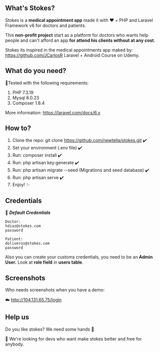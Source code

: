 ## What's Stokes?

Stokes is a **medical appointment app** made it with :heart: + PHP and Laravel Framework v6  for doctors and patients.

This **non-profit project** start as a platform for doctors who wants help people and can't afford an app **for attend his clients without at any cost**.


Stokes its inspired in the medical appointments app maked by: https://github.com/JCarlosR Laravel + Android Course on Udemy. 

## What do you need?

:rocket:Tested with the following requirements:

 1. PHP 7.3.19
 2. Mysql 8.0.23
 3. Composer 1.8.4
 
More information: https://laravel.com/docs/6.x

## How to?

 1. Clone the repo: git clone https://github.com/newtella/stokes.git :heavy_check_mark:
 2. Set your environment (.env file) :heavy_check_mark:
 3. Run: composer install :heavy_check_mark:
 4. Run: php artisan key:generate :heavy_check_mark:
 5. Run: php artisan migrate --seed (Migrations and seed database) :heavy_check_mark:
 6. Run: php artisan serve :heavy_check_mark:
 7. Enjoy! :sparkles:

## Credentials

:cop: ***Default Credentials***

    Doctor: 
    hdiaz@stokes.com
    password
    
    Patient:
    doliveros@stokes.com
    password

Also you can create your customs credentials, you need to be an **Admin User.** 
Look at **role field** in **users table**.

## Screenshots
Who needs screenshots when you have a demo:

:cloud: http://104.131.65.75/login

## Help us
Do you like stokes? We need some hands :raised_hands:

:telescope: We're looking for devs who want make stokes better and free for anybody.

